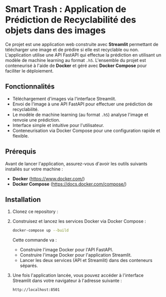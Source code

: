 # Smart Trash : Application de Prédiction de Recyclabilité des objets dans des images

Ce projet est une application web construite avec **Streamlit** permettant de télécharger une image et de prédire si elle est recyclable ou non. L'application utilise une API FastAPI qui effectue la prédiction en utilisant un modèle de machine learning au format `.h5`. L'ensemble du projet est conteneurisé à l'aide de **Docker** et géré avec **Docker Compose** pour faciliter le déploiement.

## Fonctionnalités

- Téléchargement d'images via l'interface Streamlit.
- Envoi de l'image à une API FastAPI pour effectuer une prédiction de recyclabilité.
- Le modèle de machine learning (au format `.h5`) analyse l'image et renvoie une prédiction.
- Interface simple et intuitive pour l'utilisateur.
- Conteneurisation via Docker Compose pour une configuration rapide et flexible.

## Prérequis

Avant de lancer l'application, assurez-vous d'avoir les outils suivants installés sur votre machine :

- **Docker** (https://www.docker.com/)
- **Docker Compose** (https://docs.docker.com/compose/)

## Installation

1. Clonez ce repository :
2. Construisez et lancez les services Docker via Docker Compose :
   ```bash
   docker-compose up --build
   ```
   
   Cette commande va :

    - Construire l'image Docker pour l'API FastAPI.
    - Construire l'image Docker pour l'application Streamlit.
    - Lancer les deux services (API et Streamlit) dans des conteneurs séparés.
      
3. Une fois l'application lancée, vous pouvez accéder à l'interface Streamlit dans votre navigateur à l'adresse suivante :
   ```bash
   http://localhost:8501
   ```


